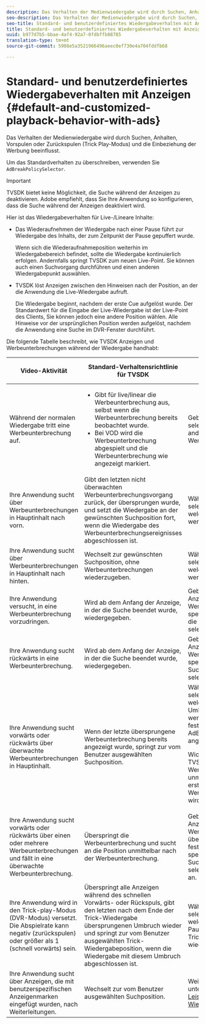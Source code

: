 ```yaml
---
description: Das Verhalten der Medienwiedergabe wird durch Suchen, Anhalten, Vorspulen oder Zurückspulen (Trick Play-Modus) und die Einbeziehung der Werbung beeinflusst.
seo-description: Das Verhalten der Medienwiedergabe wird durch Suchen, Anhalten, Vorspulen oder Zurückspulen (Trick Play-Modus) und die Einbeziehung der Werbung beeinflusst.
seo-title: Standard- und benutzerdefiniertes Wiedergabeverhalten mit Anzeigen
title: Standard- und benutzerdefiniertes Wiedergabeverhalten mit Anzeigen
uuid: b977d7b5-bbae-4af4-92a7-0fdbffb08785
translation-type: tm+mt
source-git-commit: 5908e5a3521966496aeec0ef730e4a704fddfb68

---
```



# Standard- und benutzerdefiniertes Wiedergabeverhalten mit Anzeigen {#default-and-customized-playback-behavior-with-ads}

Das Verhalten der Medienwiedergabe wird durch Suchen, Anhalten, Vorspulen oder Zurückspulen (Trick Play-Modus) und die Einbeziehung der Werbung beeinflusst.

Um das Standardverhalten zu überschreiben, verwenden Sie `AdBreakPolicySelector`.

>[!IMPORTANT]
>
>TVSDK bietet keine Möglichkeit, die Suche während der Anzeigen zu deaktivieren. Adobe empfiehlt, dass Sie Ihre Anwendung so konfigurieren, dass die Suche während der Anzeigen deaktiviert wird.

Hier ist das Wiedergabeverhalten für Live-/Lineare Inhalte:

* Das Wiederaufnehmen der Wiedergabe nach einer Pause führt zur Wiedergabe des Inhalts, der zum Zeitpunkt der Pause gepuffert wurde.

   Wenn sich die Wiederaufnahmeposition weiterhin im Wiedergabebereich befindet, sollte die Wiedergabe kontinuierlich erfolgen. Andernfalls springt TVSDK zum neuen Live-Point. Sie können auch einen Suchvorgang durchführen und einen anderen Wiedergabepunkt auswählen.
* TVSDK löst Anzeigen zwischen den Hinweisen nach der Position, an der die Anwendung die Live-Wiedergabe aufruft.

   Die Wiedergabe beginnt, nachdem der erste Cue aufgelöst wurde. Der Standardwert für die Eingabe der Live-Wiedergabe ist der Live-Point des Clients, Sie können jedoch eine andere Position wählen. Alle Hinweise vor der ursprünglichen Position werden aufgelöst, nachdem die Anwendung eine Suche im DVR-Fenster durchführt.

Die folgende Tabelle beschreibt, wie TVSDK Anzeigen und Werbeunterbrechungen während der Wiedergabe handhabt:

<table id="table_466538B1C2A646B89EB4F9AA111203BE"> 
 <thead> 
  <tr> 
   <th colname="col1" class="entry"> Video-Aktivität </th> 
   <th colname="col2" class="entry"> Standard-Verhaltensrichtlinie für TVSDK </th> 
   <th colname="col3" class="entry">Anpassung über <span class="codeph"> AdBreakPolicySelector verfügbar </span> </th> 
  </tr>
 </thead>
 <tbody> 
  <tr> 
   <td colname="col1"> Während der normalen Wiedergabe tritt eine Werbeunterbrechung auf. </td> 
   <td colname="col2"> 
    <ul id="ul_10D2638676EA4ADDA718E61BD4FDC1D2"> 
     <li id="li_D5CC30F063934C738971E2E8AF00C137"> Gibt für live/linear die Werbeunterbrechung aus, selbst wenn die Werbeunterbrechung bereits beobachtet wurde. </li> 
     <li id="li_D962C0938DA74186AE99D117E5A74E38">Bei VOD wird die Werbeunterbrechung abgespielt und die Werbeunterbrechung wie angezeigt markiert. </li> 
    </ul> </td> 
   <td colname="col3">Geben Sie mithilfe von <span class="codeph"> selectPolicyForAdBreak</span>eine andere Richtlinie für die Werbeunterbrechung an. </td> 
  </tr> 
  <tr> 
   <td colname="col1"> Ihre Anwendung sucht über Werbeunterbrechungen in Hauptinhalt nach vorn. </td> 
   <td colname="col2"> Gibt den letzten nicht überwachten Werbeunterbrechungsvorgang zurück, der übersprungen wurde, und setzt die Wiedergabe an der gewünschten Suchposition fort, wenn die Wiedergabe des Werbeunterbrechungsereignisses abgeschlossen ist. </td> 
   <td colname="col3">Wählen Sie mithilfe von <span class="codeph"> selectAdBreaksToPlay aus, welcher Umbruch wiedergegeben werden soll</span>. </td> 
  </tr> 
  <tr> 
   <td colname="col1"> Ihre Anwendung sucht über Werbeunterbrechungen in Hauptinhalt nach hinten. </td> 
   <td colname="col2"> Wechselt zur gewünschten Suchposition, ohne Werbeunterbrechungen wiederzugeben. </td> 
   <td colname="col3">Wählen Sie mithilfe von <span class="codeph"> selectAdBreaksToPlay aus, welcher Umbruch wiedergegeben werden soll</span>.                      </td> 
  </tr> 
  <tr> 
   <td colname="col1"> Ihre Anwendung versucht, in eine Werbeunterbrechung vorzudringen. </td> 
   <td colname="col2"> Wird ab dem Anfang der Anzeige, in der die Suche beendet wurde, wiedergegeben. </td> 
   <td colname="col3">Geben Sie eine andere Anzeigenrichtlinie für die Werbeunterbrechung und für die spezifische Anzeige an, bei der die Suche mit <span class="codeph"> selectPolicyForSeekIntoAd</span>endete. </td> 
  </tr> 
  <tr> 
   <td colname="col1"> Ihre Anwendung sucht rückwärts in eine Werbeunterbrechung. </td> 
   <td colname="col2"> Wird ab dem Anfang der Anzeige, in der die Suche beendet wurde, wiedergegeben. </td> 
   <td colname="col3">Geben Sie eine andere Anzeigenrichtlinie für die Werbeunterbrechung und für die spezifische Anzeige an, in der die Suche mit <span class="codeph"> selectPolicyForSeekIntoAd</span>endete. </td> 
  </tr> 
  <tr> 
   <td colname="col1"> Ihre Anwendung sucht vorwärts oder rückwärts über überwachte Werbeunterbrechungen in Hauptinhalt. </td> 
   <td colname="col2"> Wenn der letzte übersprungene Werbeunterbrechung bereits angezeigt wurde, springt zur vom Benutzer ausgewählten Suchposition. </td> 
   <td colname="col3">Wählen Sie mithilfe von <span class="codeph"> selectAdBreaksToPlay</span> aus, welche der übersprungenen Umbrüche wiedergegeben werden sollen, und stellen Sie fest, welche Umbrüche mit <span class="codeph"> AdBreak.isWatched</span>bereits angezeigt wurden. <p>Wichtig:  Standardmäßig markiert TVSDK eine Werbeunterbrechung, wie sie unmittelbar nach Eingabe der ersten Anzeige in der Werbeunterbrechung gesehen wird. </p> </td> 
  </tr> 
  <tr> 
   <td colname="col1"> Ihre Anwendung sucht vorwärts oder rückwärts über einen oder mehrere Werbeunterbrechungen und fällt in eine überwachte Werbeunterbrechung. </td> 
   <td colname="col2"> Überspringt die Werbeunterbrechung und sucht an die Position unmittelbar nach der Werbeunterbrechung. </td> 
   <td colname="col3">Geben Sie eine andere Anzeigenrichtlinie für die Werbeunterbrechung (wobei der überwachte Status auf true festgelegt ist) und für die spezifische Anzeige, bei der die Suche mit <span class="codeph"> selectPolicyForSeekIntoAd</span>endete, an. </td> 
  </tr> 
  <tr> 
   <td colname="col1"> Ihre Anwendung wird in den Trick-play-Modus (DVR-Modus) versetzt. Die Abspielrate kann negativ (zurückspulen) oder größer als 1 (schnell vorwärts) sein. </td> 
   <td colname="col2"> Überspringt alle Anzeigen während des schnellen Vorwärts- oder Rückspuls, gibt den letzten nach dem Ende der Trick-Wiedergabe übersprungenen Umbruch wieder und springt zur vom Benutzer ausgewählten Trick-Wiedergabeposition, wenn die Wiedergabe mit diesem Umbruch abgeschlossen ist. </td> 
   <td colname="col3">Wählen Sie mithilfe von <span class="codeph"> selectAdBreaksToPlay aus, welche der übersprungenen Pausen nach dem Ende der Trick-Wiedergabe wiedergegeben werden sollen</span>. </td> 
  </tr> 
  <tr> 
   <td colname="col1"> Ihre Anwendung sucht über Anzeigen, die mit benutzerspezifischen Anzeigenmarken eingefügt wurden, nach Weiterleitungen. </td> 
   <td colname="col2"> Wechselt zur vom Benutzer ausgewählten Suchposition. </td> 
   <td colname="col3">Weitere Informationen finden Sie unter <a href="../../tvsdk-1.4-for-android/ui-configure/android-1.4-ui-seek-scrub-bar-display.md">Anzeigen einer Scrubbing-Leiste mit der aktuellen Wiedergabeposition</a>. </td> 
  </tr> 
 </tbody> 
</table>

